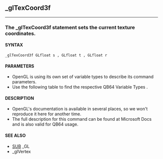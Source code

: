 ## _glTexCoord3f
---

### The _glTexCoord3f statement sets the current texture coordinates.

#### SYNTAX

`_glTexCoord3f GLfloat s , GLfloat t , GLfloat r`

#### PARAMETERS
* OpenGL is using its own set of variable types to describe its command parameters.
* Use the following table to find the respective QB64 Variable Types .


#### DESCRIPTION
* OpenGL's documentation is available in several places, so we won't reproduce it here for another time.
* The full description for this command can be found at Microsoft Docs and is also valid for QB64 usage.


#### SEE ALSO
* [SUB](./SUB.md) _GL
* _glVertex
